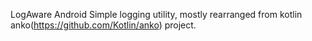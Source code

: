 
LogAware
Android Simple logging utility, mostly rearranged from kotlin anko(https://github.com/Kotlin/anko) project.


